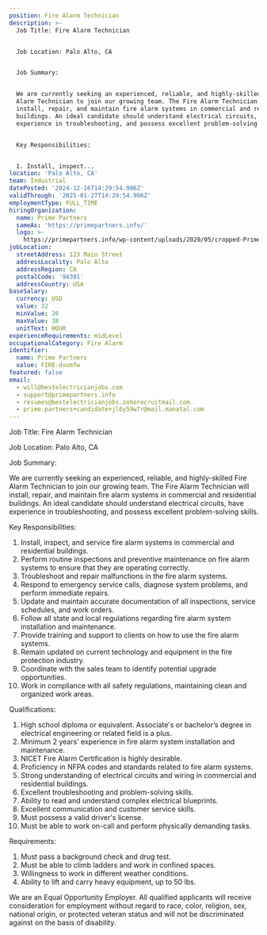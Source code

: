 ```yaml
---
position: Fire Alarm Technician
description: >-
  Job Title: Fire Alarm Technician


  Job Location: Palo Alto, CA


  Job Summary:


  We are currently seeking an experienced, reliable, and highly-skilled Fire
  Alarm Technician to join our growing team. The Fire Alarm Technician will
  install, repair, and maintain fire alarm systems in commercial and residential
  buildings. An ideal candidate should understand electrical circuits, have
  experience in troubleshooting, and possess excellent problem-solving skills. 


  Key Responsibilities:


  1. Install, inspect...
location: 'Palo Alto, CA'
team: Industrial
datePosted: '2024-12-16T14:29:54.906Z'
validThrough: '2025-01-27T14:29:54.906Z'
employmentType: FULL_TIME
hiringOrganization:
  name: Prime Partners
  sameAs: 'https://primepartners.info/'
  logo: >-
    https://primepartners.info/wp-content/uploads/2020/05/cropped-Prime-Partners-Logo-NO-BG-1-1.png
jobLocation:
  streetAddress: 123 Main Street
  addressLocality: Palo Alto
  addressRegion: CA
  postalCode: '94301'
  addressCountry: USA
baseSalary:
  currency: USD
  value: 32
  minValue: 26
  maxValue: 38
  unitText: HOUR
experienceRequirements: midLevel
occupationalCategory: Fire Alarm
identifier:
  name: Prime Partners
  value: FIRE-dvumfw
featured: false
email:
  - will@bestelectricianjobs.com
  - support@primepartners.info
  - resumes@bestelectricianjobs.zohorecruitmail.com
  - prime.partners+candidate+jl6y59w7r@mail.manatal.com
---
```




Job Title: Fire Alarm Technician

Job Location: Palo Alto, CA

Job Summary:

We are currently seeking an experienced, reliable, and highly-skilled Fire Alarm Technician to join our growing team. The Fire Alarm Technician will install, repair, and maintain fire alarm systems in commercial and residential buildings. An ideal candidate should understand electrical circuits, have experience in troubleshooting, and possess excellent problem-solving skills. 

Key Responsibilities:

1. Install, inspect, and service fire alarm systems in commercial and residential buildings.
2. Perform routine inspections and preventive maintenance on fire alarm systems to ensure that they are operating correctly.
3. Troubleshoot and repair malfunctions in the fire alarm systems.
4. Respond to emergency service calls, diagnose system problems, and perform immediate repairs.
5. Update and maintain accurate documentation of all inspections, service schedules, and work orders.
6. Follow all state and local regulations regarding fire alarm system installation and maintenance.
7. Provide training and support to clients on how to use the fire alarm systems.
8. Remain updated on current technology and equipment in the fire protection industry.
9. Coordinate with the sales team to identify potential upgrade opportunities.
10. Work in compliance with all safety regulations, maintaining clean and organized work areas.

Qualifications:

1. High school diploma or equivalent. Associate's or bachelor’s degree in electrical engineering or related field is a plus.
2. Minimum 2 years’ experience in fire alarm system installation and maintenance.
3. NICET Fire Alarm Certification is highly desirable.
4. Proficiency in NFPA codes and standards related to fire alarm systems.
5. Strong understanding of electrical circuits and wiring in commercial and residential buildings.
6. Excellent troubleshooting and problem-solving skills.
7. Ability to read and understand complex electrical blueprints.
8. Excellent communication and customer service skills.
9. Must possess a valid driver's license.
10. Must be able to work on-call and perform physically demanding tasks.

Requirements:

1. Must pass a background check and drug test.
2. Must be able to climb ladders and work in confined spaces.
3. Willingness to work in different weather conditions.
4. Ability to lift and carry heavy equipment, up to 50 lbs. 

We are an Equal Opportunity Employer. All qualified applicants will receive consideration for employment without regard to race, color, religion, sex, national origin, or protected veteran status and will not be discriminated against on the basis of disability.
